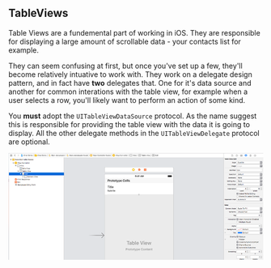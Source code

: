 ## TableViews

Table Views are a fundemental part of working in iOS. They are responsible for displaying a large amount of scrollable data - your contacts list for example. 

They can seem confusing at first, but once you've set up a few, they'll become relatively intuative to work with. They work on a delegate design pattern, and in fact have **two** delegates that. One for it's data source and another for common interations with the table view, for example when a user selects a row, you'll likely want to perform an action of some kind. 

You **must** adopt the `UITableViewDataSource` protocol. As the name suggest this is responsible for providing the table view with the data it is going to display. All the other delegate methods in the `UITableViewDelegate` protocol are optional.  

![Image](Resources/table-views-01.png)
